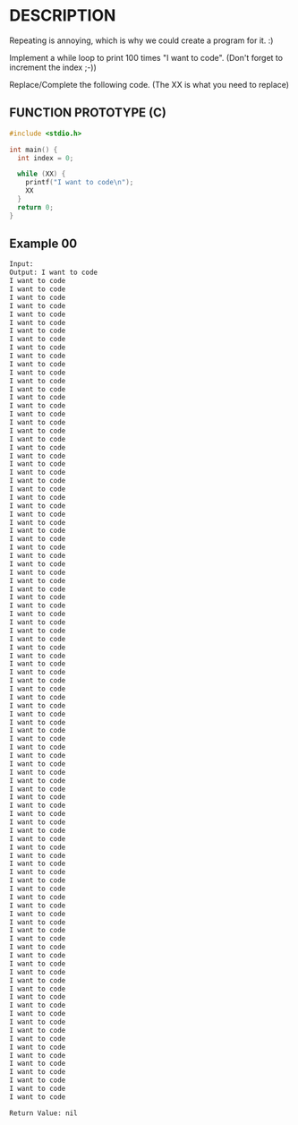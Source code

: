 # DESCRIPTION

Repeating is annoying, which is why we could create a program for it. :)

Implement a while loop to print 100 times "I want to code". (Don't forget to increment the index ;-))

Replace/Complete the following code. (The XX is what you need to replace)

## FUNCTION PROTOTYPE (C)

```c
#include <stdio.h>

int main() {
  int index = 0;

  while (XX) {
    printf("I want to code\n");
    XX
  }
  return 0;
}
```

## Example 00
```bash
Input: 
Output: I want to code
I want to code
I want to code
I want to code
I want to code
I want to code
I want to code
I want to code
I want to code
I want to code
I want to code
I want to code
I want to code
I want to code
I want to code
I want to code
I want to code
I want to code
I want to code
I want to code
I want to code
I want to code
I want to code
I want to code
I want to code
I want to code
I want to code
I want to code
I want to code
I want to code
I want to code
I want to code
I want to code
I want to code
I want to code
I want to code
I want to code
I want to code
I want to code
I want to code
I want to code
I want to code
I want to code
I want to code
I want to code
I want to code
I want to code
I want to code
I want to code
I want to code
I want to code
I want to code
I want to code
I want to code
I want to code
I want to code
I want to code
I want to code
I want to code
I want to code
I want to code
I want to code
I want to code
I want to code
I want to code
I want to code
I want to code
I want to code
I want to code
I want to code
I want to code
I want to code
I want to code
I want to code
I want to code
I want to code
I want to code
I want to code
I want to code
I want to code
I want to code
I want to code
I want to code
I want to code
I want to code
I want to code
I want to code
I want to code
I want to code
I want to code
I want to code
I want to code
I want to code
I want to code
I want to code
I want to code
I want to code
I want to code
I want to code
I want to code

Return Value: nil
```
